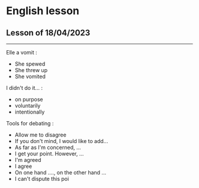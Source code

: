 # English lesson

## Lesson of 18/04/2023
---

Elle a vomit :
- She spewed
- She threw up
- She vomited

I didn't do it... :
- on purpose
- voluntarily
- intentionally

Tools for debating :
- Allow me to disagree
- If you don't mind, I would like to add...
- As far as I'm concerned, ...
- I get your point. However, ...
- I'm agreed
- I agree
- On one hand ...., on the other hand ...
- I can't dispute this poi